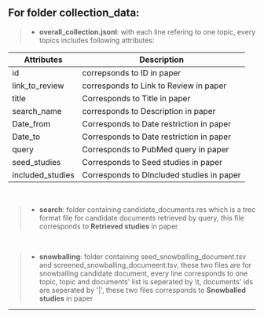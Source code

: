 ## For folder **collection_data**:

>- **overall_collection.jsonl**: with each line refering to one topic, every topics includes following attributes:

| Attributes | Description |
| ----------- | ----------- |
| id | correpsonds to ID in paper |
| link_to_review | corresponds to Link to Review in paper |
| title | Corresponds to Title in paper |
| search_name | corresponds to Description in paper |
| Date_from | Corresponds to Date restriction in paper |
| Date_to | Corresponds to Date restriction in paper |
| query | Corresponds to PubMed query in paper |
| seed_studies | Corresponds to Seed studies in paper |
| included_studies | Corresponds to DIncluded studies in paper |
<br>

>- **search**: folder containing candidate_documents.res which is a trec format file for candidate documents retrieved by query, this file corresponds to **Retrieved studies** in paper
<br>

>- **snowballing**: folder containing seed_snowballing_document.tsv and screened_snowballing_documeent.tsv, these two files are for snowballing candidate document, every line corresponds to one topic, topic and documents' list is seperated by \t, documents' ids are seperated by '|', these two files corresponds to **Snowballed studies** in paper

***



